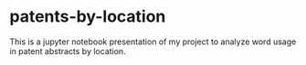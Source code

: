 # patents-by-location
This is a jupyter notebook presentation of my project to analyze word usage in patent abstracts by location.
